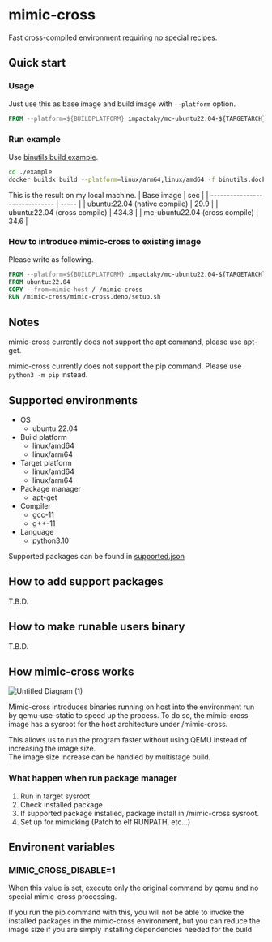 # mimic-cross

Fast cross-compiled environment requiring no special recipes.

## Quick start

### Usage

Just use this as base image and build image with `--platform` option.

```Dockerfile
FROM --platform=${BUILDPLATFORM} impactaky/mc-ubuntu22.04-${TARGETARCH}:2.0.0
```

### Run example

Use [binutils build example](/example/binutils.dockerfile).

```bash
cd ./example
docker buildx build --platform=linux/arm64,linux/amd64 -f binutils.dockerfile .
```

This is the result on my local machine. | Base image | sec | |
------------------------------ | ----- | | ubuntu:22.04 (native compile) | 29.9
| | ubuntu:22.04 (cross compile) | 434.8 | | mc-ubuntu22.04 (cross compile) |
34.6 |

### How to introduce mimic-cross to existing image

Please write as following.

```Dockerfile
FROM --platform=${BUILDPLATFORM} impactaky/mc-ubuntu22.04-${TARGETARCH}-host:2.0.0 AS mimic-host
FROM ubuntu:22.04
COPY --from=mimic-host / /mimic-cross
RUN /mimic-cross/mimic-cross.deno/setup.sh
```

## Notes

mimic-cross currently does not support the apt command, please use apt-get.

mimic-cross currently does not support the pip command. Please use
`python3 -m pip` instead.

## Supported environments

- OS
  - ubuntu:22.04
- Build platform
  - linux/amd64
  - linux/arm64
- Target platform
  - linux/amd64
  - linux/arm64
- Package manager
  - apt-get
- Compiler
  - gcc-11
  - g++-11
- Language
  - python3.10

Supported packages can be found in
[supported.json](/mimic-cross.deno/apt/packages/supported.json)

## How to add support packages

T.B.D.

## How to make runable users binary

T.B.D.

## How mimic-cross works

![Untitled Diagram (1)](https://user-images.githubusercontent.com/37619203/131243313-c4f6264f-621c-47b6-981b-a76f4ec7902f.png)

Mimic-cross introduces binaries running on host into the environment run by
qemu-use-static to speed up the process. To do so, the mimic-cross image has a
sysroot for the host architecture under /mimic-cross.

This allows us to run the program faster without using QEMU instead of
increasing the image size.\
The image size increase can be handled by multistage build.

### What happen when run package manager

1. Run in target sysroot
2. Check installed package
3. If supported package installed, package install in /mimic-cross sysroot.
4. Set up for mimicking (Patch to elf RUNPATH, etc...)

## Environent variables

### MIMIC_CROSS_DISABLE=1

When this value is set, execute only the original command by qemu and no special
mimic-cross processing.

If you run the pip command with this, you will not be able to invoke the
installed packages in the mimic-cross environment, but you can reduce the image
size if you are simply installing dependencies needed for the build

